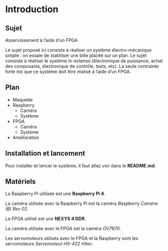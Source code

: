 # Introduction

## Sujet
Asservissement à l’aide d’un FPGA

Le sujet proposé ici consiste à réaliser un système électro-mécanique simple : on essaie de stabiliser une bille placée sur un plan. Le sujet consiste à réaliser le système in-extenso (électronique de puissance, achat des composants, électronique de contrôle, tests, etc). La seule contrainte forte est que ce système doit être réalisé à l’aide d’un FPGA.

## Plan

- Maquette
- Raspberry
    - Caméra
    - Système
- FPGA
    - Caméra
    - Système 
- Amélioration   

## Installation et lancement

Pour installer et lancer le système, il faut allez voir dans le **README.md**.

## Matériels

La Raspberry Pi utilisée est une **Raspberry Pi 4**.

La caméra utilisée avec la Raspberry Pi est la caméra *Raspberry Caméra (B) Rev 02*.

Le FPGA utilisé est une **NEXYS 4 DDR**.

La caméra utilisée avec le FPGA est la caméra *OV7670*.

Les servomoteurs utilisés avec le FPGA et la Raspberry sont les servomoteurs *Servomoteur HS-422 Hitec*.